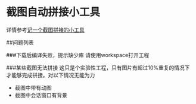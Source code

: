 # 截图自动拼接小工具 

详情参考[记一个截图拼接的小工具](http://xiangwangfeng.com/2015/11/30/%E8%AE%B0%E4%B8%80%E4%B8%AA%E6%88%AA%E5%9B%BE%E6%8B%BC%E6%8E%A5%E7%9A%84%E5%B0%8F%E5%B7%A5%E5%85%B7/)


##问题列表

###下载后编译失败，提示缺少库
请使用workspace打开工程


###某些截图无法拼接
这只是个实验性工程，只有图片有超过10%重复的情况下才能够完成拼接。对以下情况无能为力

* 截图中带有动图
* 截图中会话窗口有背景
